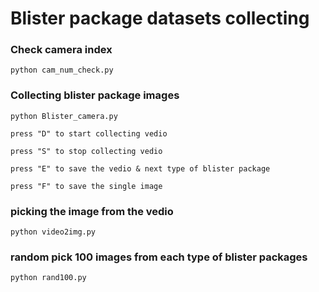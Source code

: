 # Blister package datasets collecting
### Check camera index
```
python cam_num_check.py
```
### Collecting blister package images
```
python Blister_camera.py
```
```
press "D" to start collecting vedio

press "S" to stop collecting vedio

press "E" to save the vedio & next type of blister package

press "F" to save the single image
```
### picking the image from the vedio
```
python video2img.py
```
### random pick 100 images from each type of blister packages
```
python rand100.py
```
